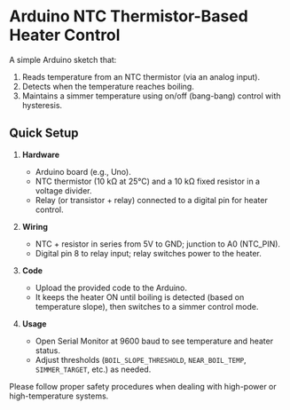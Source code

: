 # Arduino NTC Thermistor-Based Heater Control

A simple Arduino sketch that:
1. Reads temperature from an NTC thermistor (via an analog input).
2. Detects when the temperature reaches boiling.
3. Maintains a simmer temperature using on/off (bang-bang) control with hysteresis.

## Quick Setup
1. **Hardware**  
   - Arduino board (e.g., Uno).  
   - NTC thermistor (10 kΩ at 25°C) and a 10 kΩ fixed resistor in a voltage divider.  
   - Relay (or transistor + relay) connected to a digital pin for heater control.

2. **Wiring**  
   - NTC + resistor in series from 5V to GND; junction to A0 (NTC_PIN).  
   - Digital pin 8 to relay input; relay switches power to the heater.

3. **Code**  
   - Upload the provided code to the Arduino.  
   - It keeps the heater ON until boiling is detected (based on temperature slope), then switches to a simmer control mode.

4. **Usage**  
   - Open Serial Monitor at 9600 baud to see temperature and heater status.  
   - Adjust thresholds (`BOIL_SLOPE_THRESHOLD`, `NEAR_BOIL_TEMP`, `SIMMER_TARGET`, etc.) as needed.

Please follow proper safety procedures when dealing with high-power or high-temperature systems.
